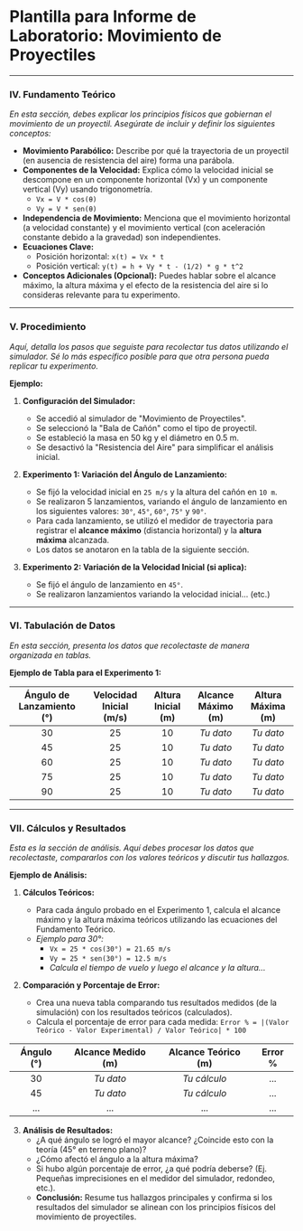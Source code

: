 # Plantilla para Informe de Laboratorio: Movimiento de Proyectiles

---

### **IV. Fundamento Teórico**

*En esta sección, debes explicar los principios físicos que gobiernan el movimiento de un proyectil. Asegúrate de incluir y definir los siguientes conceptos:*

*   **Movimiento Parabólico:** Describe por qué la trayectoria de un proyectil (en ausencia de resistencia del aire) forma una parábola.
*   **Componentes de la Velocidad:** Explica cómo la velocidad inicial se descompone en un componente horizontal (Vx) y un componente vertical (Vy) usando trigonometría.
    *   `Vx = V * cos(θ)`
    *   `Vy = V * sen(θ)`
*   **Independencia de Movimiento:** Menciona que el movimiento horizontal (a velocidad constante) y el movimiento vertical (con aceleración constante debido a la gravedad) son independientes.
*   **Ecuaciones Clave:**
    *   Posición horizontal: `x(t) = Vx * t`
    *   Posición vertical: `y(t) = h + Vy * t - (1/2) * g * t^2`
*   **Conceptos Adicionales (Opcional):** Puedes hablar sobre el alcance máximo, la altura máxima y el efecto de la resistencia del aire si lo consideras relevante para tu experimento.

---

### **V. Procedimiento**

*Aquí, detalla los pasos que seguiste para recolectar tus datos utilizando el simulador. Sé lo más específico posible para que otra persona pueda replicar tu experimento.*

**Ejemplo:**

1.  **Configuración del Simulador:**
    *   Se accedió al simulador de "Movimiento de Proyectiles".
    *   Se seleccionó la "Bala de Cañón" como el tipo de proyectil.
    *   Se estableció la masa en 50 kg y el diámetro en 0.5 m.
    *   Se desactivó la "Resistencia del Aire" para simplificar el análisis inicial.

2.  **Experimento 1: Variación del Ángulo de Lanzamiento:**
    *   Se fijó la velocidad inicial en `25 m/s` y la altura del cañón en `10 m`.
    *   Se realizaron 5 lanzamientos, variando el ángulo de lanzamiento en los siguientes valores: `30°`, `45°`, `60°`, `75°` y `90°`.
    *   Para cada lanzamiento, se utilizó el medidor de trayectoria para registrar el **alcance máximo** (distancia horizontal) y la **altura máxima** alcanzada.
    *   Los datos se anotaron en la tabla de la siguiente sección.

3.  **Experimento 2: Variación de la Velocidad Inicial (si aplica):**
    *   Se fijó el ángulo de lanzamiento en `45°`.
    *   Se realizaron lanzamientos variando la velocidad inicial... (etc.)

---

### **VI. Tabulación de Datos**

*En esta sección, presenta los datos que recolectaste de manera organizada en tablas.*

**Ejemplo de Tabla para el Experimento 1:**

| Ángulo de Lanzamiento (°) | Velocidad Inicial (m/s) | Altura Inicial (m) | Alcance Máximo (m) | Altura Máxima (m) |
| :-----------------------: | :----------------------: | :-----------------: | :----------------: | :----------------: |
|            30             |            25            |         10          |       *Tu dato*      |       *Tu dato*      |
|            45             |            25            |         10          |       *Tu dato*      |       *Tu dato*      |
|            60             |            25            |         10          |       *Tu dato*      |       *Tu dato*      |
|            75             |            25            |         10          |       *Tu dato*      |       *Tu dato*      |
|            90             |            25            |         10          |       *Tu dato*      |       *Tu dato*      |

---

### **VII. Cálculos y Resultados**

*Esta es la sección de análisis. Aquí debes procesar los datos que recolectaste, compararlos con los valores teóricos y discutir tus hallazgos.*

**Ejemplo de Análisis:**

1.  **Cálculos Teóricos:**
    *   Para cada ángulo probado en el Experimento 1, calcula el alcance máximo y la altura máxima teóricos utilizando las ecuaciones del Fundamento Teórico.
    *   *Ejemplo para 30°:*
        *   `Vx = 25 * cos(30°) = 21.65 m/s`
        *   `Vy = 25 * sen(30°) = 12.5 m/s`
        *   *Calcula el tiempo de vuelo y luego el alcance y la altura...*

2.  **Comparación y Porcentaje de Error:**
    *   Crea una nueva tabla comparando tus resultados medidos (de la simulación) con los resultados teóricos (calculados).
    *   Calcula el porcentaje de error para cada medida: `Error % = |(Valor Teórico - Valor Experimental) / Valor Teórico| * 100`

| Ángulo (°) | Alcance Medido (m) | Alcance Teórico (m) | Error % |
| :--------: | :----------------: | :-----------------: | :-----: |
|     30     |      *Tu dato*     |     *Tu cálculo*    |   ...   |
|     45     |      *Tu dato*     |     *Tu cálculo*    |   ...   |
|    ...     |        ...         |         ...         |   ...   |

3.  **Análisis de Resultados:**
    *   ¿A qué ángulo se logró el mayor alcance? ¿Coincide esto con la teoría (45° en terreno plano)?
    *   ¿Cómo afectó el ángulo a la altura máxima?
    *   Si hubo algún porcentaje de error, ¿a qué podría deberse? (Ej. Pequeñas imprecisiones en el medidor del simulador, redondeo, etc.).
    *   **Conclusión:** Resume tus hallazgos principales y confirma si los resultados del simulador se alinean con los principios físicos del movimiento de proyectiles.
